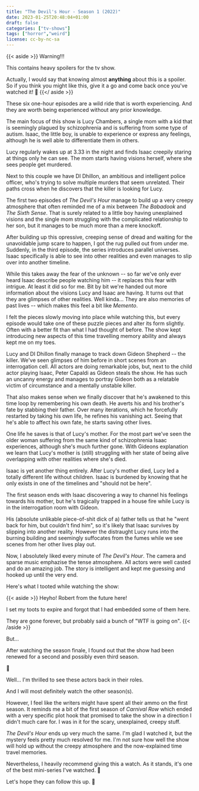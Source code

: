 ```yaml
---
title: "The Devil's Hour - Season 1 (2022)"
date: 2023-01-25T20:48:04+01:00
draft: false
categories: ["tv-shows"]
tags: ["horror","weird"]
license: cc-by-nc-sa
---
```


{{< aside >}}
Warning!!!

This contains heavy spoilers for the tv show.

Actually, I would say that knowing almost **anything** about this is a spoiler. So if you think you might like this, give it a go and come back once you've watched it! 🙂
{{</ aside >}}

These six one-hour episodes are a wild ride that is worth experiencing. And they are worth being experienced without any prior knowledge.

The main focus of this show is Lucy Chambers, a single mom with a kid that is seemingly plagued by schizophrenia and is suffering from some type of autism. Isaac, the little boy, is unable to experience or express any feelings, although he is well able to differentiate them in others.

Lucy regularly wakes up at 3.33 in the night and finds Isaac creepily staring at things only he can see. The mom starts having visions herself, where she sees people get murdered.

Next to this couple we have DI Dhillon, an ambitious and intelligent police officer, who's trying to solve multiple murders that seem unrelated. Their paths cross when he discovers that the killer is looking for Lucy.

The first two episodes of _The Devil's Hour_ manage to build up a very creepy atmosphere that often reminded me of a mix between _The Babadook_ and _The Sixth Sense_. That is surely related to a little boy having unexplained visions and the single mom struggling with the complicated relationship to her son, but it manages to be much more than a mere knockoff.

After building up this opressive, creeping sense of dread and waiting for the unavoidable jump scare to happen, I got the rug pulled out from under me. Suddenly, in the third episode, the series introduces parallel universes. Isaac specifically is able to see into other realities and even manages to slip over into another timeline.

While this takes away the fear of the unknown -- so far we've only ever heard Isaac describe people watching him -- it replaces this fear with intrigue. At least it did so for me. Bit by bit we're handed out more information about the visions Lucy and Isaac are having. It turns out that they are glimpses of other realities. Well kinda... They are also memories of past lives -- which makes this feel a bit like _Memento_.

I felt the pieces slowly moving into place while watching this, but every episode would take one of these puzzle pieces and alter its form slightly. Often with a better fit than what I had thought of before. The show kept introducing new aspects of this time travelling memory ability and always kept me on my toes.

Lucy and DI Dhillon finally manage to track down Gideon Shepherd -- the killer. We've seen glimpses of him before in short scenes from an interrogation cell. All actors are doing remarkable jobs, but, next to the child actor playing Isaac, Peter Capaldi as Gideon steals the show. He has such an uncanny energy and manages to portray Gideon both as a relatable victim of circumstance and a mentally unstable killer.

That also makes sense when we finally discover that he's awakened to this time loop by remembering his own death. He averts his and his brother's fate by stabbing their father. Over many iterations, which he forcefully restarted by taking his own life, he refines his vanishing act. Seeing that he's able to affect his own fate, he starts saving other lives.

One life he saves is that of Lucy's mother. For the most part we've seen the older woman suffering from the same kind of schizophrenia Isaac experiences, although she's much further gone. With Gideons explanation we learn that Lucy's mother is (still) struggling with her state of being alive overlapping with other realities where she's died.

Isaac is yet another thing entirely. After Lucy's mother died, Lucy led a totally different life without children. Isaac is burdened by knowing that he only exists in one of the timelines and "should not be here".

The first season ends with Isaac discovering a way to channel his feelings towards his mother, but he's tragically trapped in a house fire while Lucy is in the interrogation room with Gideon.

His (absolute unlikable piece-of-shit dick of a) father tells us that he "went back for him, but couldn't find him", so it's likely that Isaac survives by slipping into another reality. However the distraught Lucy runs into the burning building and seemingly suffocates from the fumes while we see scenes from her other lives play out.

Now, I absolutely liked every minute of _The Devil's Hour_. The camera and sparse music emphazise the tense atmosphere. All actors were well casted and do an amazing job. The story is intelligent and kept me guessing and hooked up until the very end.

Here's what I tooted while watching the show:

{{< aside >}}
Heyho! Robert from the future here!

I set my toots to expire and forgot that I had embedded some of them here.

They are gone forever, but probably said a bunch of "WTF is going on".
{{< /aside >}}

But...

After watching the season finale, I found out that the show had been renewed for a second and possibly even third season.

🫤

Well... I'm thrilled to see these actors back in their roles.

And I will most definitely watch the other season(s).

However, I feel like the writers might have spent all their ammo on the first season. It reminds me a bit of the first season of _Carnival Row_ which ended with a very specific plot hook that promised to take the show in a direction I didn't much care for. I was in it for the scary, unexplained, creepy stuff.

_The Devil's Hour_ ends up very much the same. I'm glad I watched it, but the mystery feels pretty much resolved for me. I'm not sure how well the show will hold up without the creepy atmosphere and the now-explained time travel memories.

Nevertheless, I heavily recommend giving this a watch. As it stands, it's one of the best mini-series I've watched. 🤩

Let's hope they can follow this up. 🚀
